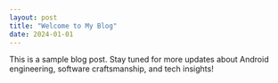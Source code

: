 ```yaml
---
layout: post
title: "Welcome to My Blog"
date: 2024-01-01
---
```

This is a sample blog post. Stay tuned for more updates about Android engineering, software craftsmanship, and tech insights!
